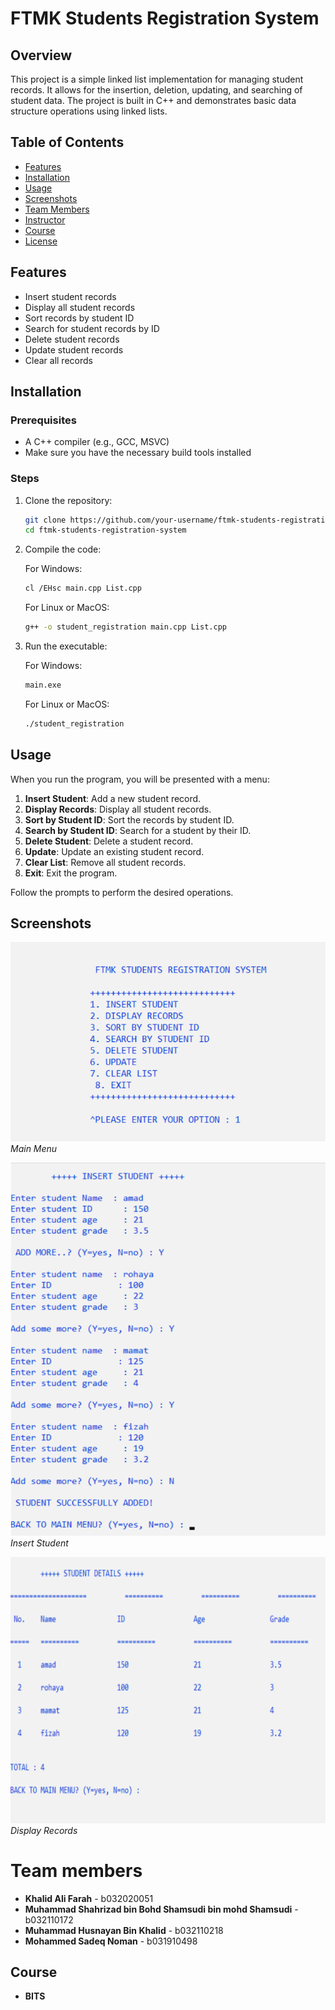 # FTMK Students Registration System

## Overview

This project is a simple linked list implementation for managing student records. It allows for the insertion, deletion, updating, and searching of student data. The project is built in C++ and demonstrates basic data structure operations using linked lists.

## Table of Contents

- [Features](#features)
- [Installation](#installation)
- [Usage](#usage)
- [Screenshots](#screenshots)
- [Team Members](#team-members)
- [Instructor](#instructor)
- [Course](#course)
- [License](#license)

## Features

- Insert student records
- Display all student records
- Sort records by student ID
- Search for student records by ID
- Delete student records
- Update student records
- Clear all records

## Installation

### Prerequisites

- A C++ compiler (e.g., GCC, MSVC)
- Make sure you have the necessary build tools installed

### Steps

1. Clone the repository:

    ```bash
    git clone https://github.com/your-username/ftmk-students-registration-system.git
    cd ftmk-students-registration-system
    ```

2. Compile the code:

    For Windows:
    ```bash
    cl /EHsc main.cpp List.cpp
    ```

    For Linux or MacOS:
    ```bash
    g++ -o student_registration main.cpp List.cpp
    ```

3. Run the executable:

    For Windows:
    ```bash
    main.exe
    ```

    For Linux or MacOS:
    ```bash
    ./student_registration
    ```

## Usage

When you run the program, you will be presented with a menu:

1. **Insert Student**: Add a new student record.
2. **Display Records**: Display all student records.
3. **Sort by Student ID**: Sort the records by student ID.
4. **Search by Student ID**: Search for a student by their ID.
5. **Delete Student**: Delete a student record.
6. **Update**: Update an existing student record.
7. **Clear List**: Remove all student records.
8. **Exit**: Exit the program.

Follow the prompts to perform the desired operations.

## Screenshots

![Main Menu](https://github.com/Khalid-Ali-Farah/data-stucture-and-algorithm-ftmk-student-registration-system-2021/blob/e9a7c2cbacfc94f0338e9e4cda34a40500214b15/FTMK%20Student%20Registration%20System/images/Main.png)
*Main Menu*

![Insert Student](https://github.com/Khalid-Ali-Farah/data-stucture-and-algorithm-ftmk-student-registration-system-2021/blob/3af0f536aa86aa26344908ec6bea01d64183ae78/FTMK%20Student%20Registration%20System/images/Insert.png)
*Insert Student*

![Display Records](https://github.com/Khalid-Ali-Farah/data-stucture-and-algorithm-ftmk-student-registration-system-2021/blob/e9a7c2cbacfc94f0338e9e4cda34a40500214b15/FTMK%20Student%20Registration%20System/images/Display-Records.png)
*Display Records*

# Team members

- **Khalid Ali Farah** - b032020051
- **Muhammad Shahrizad bin Bohd Shamsudi
bin mohd Shamsudi** - b032110172
- **Muhammad Husnayan Bin Khalid** - b032110218
- **Mohammed Sadeq Noman** - b031910498


## Course

- **BITS**


